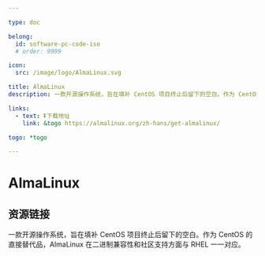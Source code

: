 ```yaml
---

type: doc

belong:
  id: software-pc-code-iso
  # order: 9999

icon:
  src: /image/logo/AlmaLinux.svg

title: AlmaLinux
description: 一款开源操作系统，旨在填补 CentOS 项目终止后留下的空白。作为 CentOS 的直接替代品，AlmaLinux 在二进制兼容性和社区支持方面与 RHEL 一一对应。

links:
  - text: ⏬下载地址
    link: &togo https://almalinux.org/zh-hans/get-almalinux/

togo: *togo

---
```


<ShowLogo />

# AlmaLinux

<ShowBreadcrumb />

## 资源链接

<ShowLinks />

一款开源操作系统，旨在填补 CentOS 项目终止后留下的空白。作为 CentOS 的直接替代品，AlmaLinux 在二进制兼容性和社区支持方面与 RHEL 一一对应。